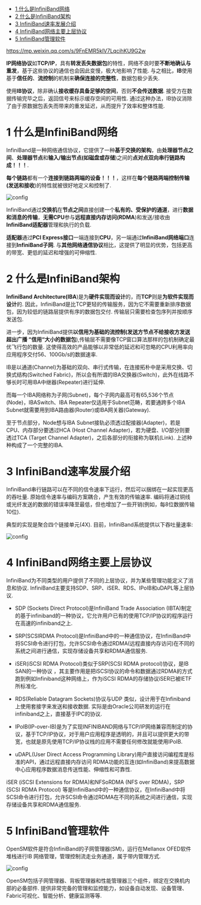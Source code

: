 
<!-- @import "[TOC]" {cmd="toc" depthFrom=1 depthTo=6 orderedList=false} -->

<!-- code_chunk_output -->

* [1 什么是InfiniBand网络](#1-什么是infiniband网络)
* [2 什么是InfiniBand架构](#2-什么是infiniband架构)
* [3 InfiniBand速率发展介绍](#3-infiniband速率发展介绍)
* [4 InfiniBand网络主要上层协议](#4-infiniband网络主要上层协议)
* [5 InfiniBand管理软件](#5-infiniband管理软件)

<!-- /code_chunk_output -->

https://mp.weixin.qq.com/s/9FnEMR5klV7LqcihKU9G2w

**IP网络协议**如**TCP/IP**，具有**转发丢失数据包**的特性，网络不良时要**不断地确认与重发**，基于这些协议的通信也会因此变慢，极大地影响了性能. 与之相比，**IB**使用基于**信任的**、**流控制**的机制来**确保连接的完整性**，数据包极少丢失. 

使用**IB协议**，除非确认**接收缓存具备足够的空间**，否则**不会传送数据**. 接受方在数据传输完毕之后，返回信号来标示缓存空间的可用性. 通过这种办法，IB协议消除了由于原数据包丢失而带来的重发延迟，从而提升了效率和整体性能. 

# 1 什么是InfiniBand网络

InfiniBand是一种网络通信协议，它提供了一种**基于交换的架构**，由**处理器节点之间**、**处理器节点**和**输入/输出节点(如磁盘或存储**)之间的**点对点双向串行链路构成！！！**. 

**每个链路**都有一个**连接到链路两端的设备！！！**，这样在**每个链路两端控制传输(发送和接收**)的特性就被很好地定义和控制了. 

![config](./images/5.png)

InfiniBand通过**交换机**在**节点之间**直接创建一个**私有的、受保护的通道**，进行**数据和消息的传输**，**无需CPU**参与**远程直接内存访问(RDMA**)和发送/接收由**InfiniBand适配器**管理和执行的负载. 

**适配器**通过**PCI Express接口**一端连接到**CPU**，另一端通过**InfiniBand网络端口**连接到**InfiniBand子网**. 与**其他网络通信协议**相比，这提供了明显的优势，包括更高的带宽、更低的延迟和增强的可伸缩性. 

# 2 什么是InfiniBand架构

**InfiniBand Architecture(IBA**)是为**硬件实现而设计**的，而**TCP**则是**为软件实现而设计**的. 因此，InfiniBand是比TCP更轻的传输服务，因为它不需要重新排序数据包，因为较低的链路层提供有序的数据包交付. 传输层只需要检查包序列并按顺序发送包. 

进一步，因为InfiniBand提供**以信用为基础的流控制(发送方节点不给接收方发送超出广播 “信用“大小的数据包**),传输层不需要像TCP窗口算法那样的包机制确定最优飞行包的数量. 这使得高效的产品能够以非常低的延迟和可忽略的CPU利用率向应用程序交付56、100Gb/s的数据速率. 

IB是以通道(Channel)为基础的双向、串行式传输，在连接拓朴中是采用交换、切换式结构(Switched Fabric)，所以会有所谓的IBA交换器(Switch)，此外在线路不够长时可用IBA中继器(Repeater)进行延伸. 

而每一个IBA网络称为子网(Subnet)，每个子网内最高可有65,536个节点(Node)，IBASwitch、IBA Repeater仅适用于Subnet范畴，若要通跨多个IBA Subnet就需要用到IBA路由器(Router)或IBA网关器(Gateway). 

至于节点部分，Node想与IBA Subnet接轨必须透过配接器(Adapter)，若是CPU、内存部分要透过HCA (Host Channel Adapter)，若为硬盘、I/O部分则要透过TCA (Target Channel Adapter)，之后各部分的衔接称为联机(Link). 上述种种构成了一个完整的IBA. 

# 3 InfiniBand速率发展介绍

InfiniBand串行链路可以在不同的信令速率下运行，然后可以捆绑在一起实现更高的吞吐量. 原始信令速率与编码方案耦合，产生有效的传输速率. 编码将通过铜线或光纤发送的数据的错误率降至最低，但也增加了一些开销(例如，每8位数据传输10位). 

典型的实现是聚合四个链接单元(4X). 目前，InfiniBand系统提供以下吞吐量速率:

![config](./images/6.png)

# 4 InfiniBand网络主要上层协议

InfiniBand为不同类型的用户提供了不同的上层协议，并为某些管理功能定义了消息和协议. InfiniBand主要支持SDP、SRP、iSER、RDS、IPoIB和uDAPL等上层协议. 

- SDP (Sockets Direct Protocol)是InfiniBand Trade Association (IBTA)制定的基于infiniband的一种协议，它允许用户已有的使用TCP/IP协议的程序运行在高速的infiniband之上. 

- SRP(SCSIRDMA Protocol)是InfiniBand中的一种通信协议，在InfiniBand中将SCSI命令进行打包，允许SCSI命令通过RDMA(远程直接内存访问)在不同的系统之间进行通信，实现存储设备共享和RDMA通信服务. 

- iSER(iSCSI RDMA Protocol)类似于SRP(SCSI RDMA protocol)协议，是IB SAN的一种协议 ，其主要作用是把iSCSI协议的命令和数据通过RDMA的方式跑到例如Infiniband这种网络上，作为iSCSI RDMA的存储协议iSER已被IETF所标准化. 

- RDS(Reliable Datagram Sockets)协议与UDP 类似，设计用于在Infiniband 上使用套接字来发送和接收数据. 实际是由Oracle公司研发的运行在infiniband之上，直接基于IPC的协议. 

- IPoIB(IP-over-IB)是为了实现INFINIBAND网络与TCP/IP网络兼容而制定的协议，基于TCP/IP协议，对于用户应用程序是透明的，并且可以提供更大的带宽，也就是原先使用TCP/IP协议栈的应用不需要任何修改就能使用IPoIB. 

- uDAPL(User Direct Access Programming Library)用户直接访问编程库是标准的API，通过远程直接内存访问 RDMA功能的互连(如InfiniBand)来提高数据中心应用程序数据消息传送性能、伸缩性和可靠性. 

iSER (iSCSI Extensions for RDMA)和NFSoRDMA (NFS over RDMA)，SRP (SCSI RDMA Protocol) 等是InfiniBand中的一种通信协议，在InfiniBand中将SCSI命令进行打包，允许SCSI命令通过RDMA在不同的系统之间进行通信，实现存储设备共享和RDMA通信服务. 

# 5 InfiniBand管理软件

OpenSM软件是符合InfiniBand的子网管理器(SM)，运行在Mellanox OFED软件堆栈进行IB 网络管理，管理控制流走业务通道，属于带内管理方式. 

![config](./images/7.png)

OpenSM包括子网管理器、背板管理器和性能管理器三个组件，绑定在交换机内部的必备部件. 提供非常完备的管理和监控能力，如设备自动发现、设备管理、Fabric可视化、智能分析、健康监测等等. 